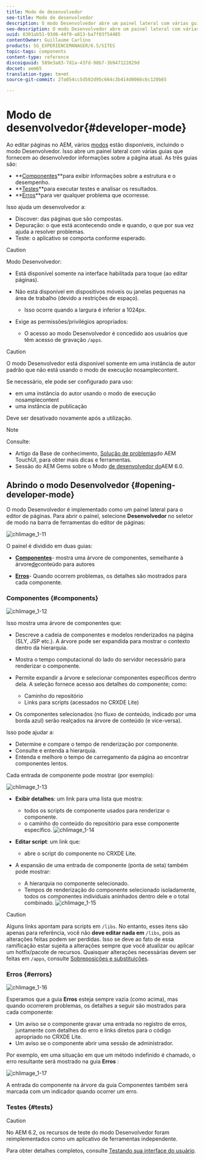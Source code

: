```yaml
---
title: Modo de desenvolvedor
seo-title: Modo de desenvolvedor
description: O modo Desenvolvedor abre um painel lateral com várias guias que fornecem ao desenvolvedor informações sobre a página atual
seo-description: O modo Desenvolvedor abre um painel lateral com várias guias que fornecem ao desenvolvedor informações sobre a página atual
uuid: 8301ab51-93d6-44f9-a813-ba7f03f54485
contentOwner: Guillaume Carlino
products: SG_EXPERIENCEMANAGER/6.5/SITES
topic-tags: components
content-type: reference
discoiquuid: 589e3a83-7d1a-43fd-98b7-3b947122829d
docset: aem65
translation-type: tm+mt
source-git-commit: 27a054cc5d502d95c664c3b414d0066c6c120b65

---
```



# Modo de desenvolvedor{#developer-mode}

Ao editar páginas no AEM, vários [modos](/help/sites-authoring/author-environment-tools.md#modestouchoptimizedui) estão disponíveis, incluindo o modo Desenvolvedor. Isso abre um painel lateral com várias guias que fornecem ao desenvolvedor informações sobre a página atual. As três guias são:

* **[Componentes](#components)**para exibir informações sobre a estrutura e o desempenho.
* **[Testes](#tests)**para executar testes e analisar os resultados.
* **[Erros](#errors)**para ver qualquer problema que ocorresse.

Isso ajuda um desenvolvedor a:

* Discover: das páginas que são compostas.
* Depuração: o que está acontecendo onde e quando, o que por sua vez ajuda a resolver problemas.
* Teste: o aplicativo se comporta conforme esperado.

>[!CAUTION]
>
>Modo Desenvolvedor:
>
>* Está disponível somente na interface habilitada para toque (ao editar páginas).
>* Não está disponível em dispositivos móveis ou janelas pequenas na área de trabalho (devido a restrições de espaço).
>
>    * Isso ocorre quando a largura é inferior a 1024px.
>
>* Exige as permissões/privilégios apropriados:
>
>    * O acesso ao modo Desenvolvedor é concedido aos usuários que têm acesso de gravação `/apps`.
>

>[!CAUTION]
>
>O modo Desenvolvedor está disponível somente em uma instância de autor padrão que não está usando o modo de execução nosamplecontent.
>
>Se necessário, ele pode ser configurado para uso:
>
>* em uma instância do autor usando o modo de execução nosamplecontent
>* uma instância de publicação
>
>
Deve ser desativado novamente após a utilização.

>[!NOTE]
>
>Consulte:
>
>* Artigo da Base de conhecimento, [Solução de problemas](https://helpx.adobe.com/experience-manager/kb/troubleshooting-aem-touchui-issues.html)do AEM TouchUI, para obter mais dicas e ferramentas.
>* Sessão do AEM Gems sobre o Modo [de desenvolvedor do](https://docs.adobe.com/content/ddc/en/gems/aem-6-0-developer-mode.html)AEM 6.0.
>



## Abrindo o modo Desenvolvedor {#opening-developer-mode}

O modo Desenvolvedor é implementado como um painel lateral para o editor de páginas. Para abrir o painel, selecione **Desenvolvedor** no seletor de modo na barra de ferramentas do editor de páginas:

![chlimage_1-11](assets/chlimage_1-11.png)

O painel é dividido em duas guias:

* **[Componentes](/help/sites-developing/developer-mode.md#components)**- mostra uma árvore de componentes, semelhante à árvore[de](/help/sites-authoring/author-environment-tools.md#content-tree)conteúdo para autores

* **[Erros](/help/sites-developing/developer-mode.md#errors)**- Quando ocorrem problemas, os detalhes são mostrados para cada componente.

### Componentes {#components}

![chlimage_1-12](assets/chlimage_1-12.png)

Isso mostra uma árvore de componentes que:

* Descreve a cadeia de componentes e modelos renderizados na página (SLY, JSP etc.). A árvore pode ser expandida para mostrar o contexto dentro da hierarquia.
* Mostra o tempo computacional do lado do servidor necessário para renderizar o componente.
* Permite expandir a árvore e selecionar componentes específicos dentro dela. A seleção fornece acesso aos detalhes do componente; como:

   * Caminho do repositório
   * Links para scripts (acessados no CRXDE Lite)

* Os componentes selecionados (no fluxo de conteúdo, indicado por uma borda azul) serão realçados na árvore de conteúdo (e vice-versa).

Isso pode ajudar a:

* Determine e compare o tempo de renderização por componente.
* Consulte e entenda a hierarquia.
* Entenda e melhore o tempo de carregamento da página ao encontrar componentes lentos.

Cada entrada de componente pode mostrar (por exemplo):

![chlimage_1-13](assets/chlimage_1-13.png)

* **Exibir detalhes**: um link para uma lista que mostra:

   * todos os scripts de componente usados para renderizar o componente.
   * o caminho do conteúdo do repositório para esse componente específico.
   ![chlimage_1-14](assets/chlimage_1-14.png)

* **Editar script**: um link que:

   * abre o script do componente no CRXDE Lite.

* A expansão de uma entrada de componente (ponta de seta) também pode mostrar:

   * A hierarquia no componente selecionado.
   * Tempos de renderização do componente selecionado isoladamente, todos os componentes individuais aninhados dentro dele e o total combinado.
   ![chlimage_1-15](assets/chlimage_1-15.png)

>[!CAUTION]
>
>Alguns links apontam para scripts em `/libs`. No entanto, esses itens são apenas para referência, você não **deve editar nada em** `/libs`, pois as alterações feitas podem ser perdidas. Isso se deve ao fato de essa ramificação estar sujeita a alterações sempre que você atualizar ou aplicar um hotfix/pacote de recursos. Quaisquer alterações necessárias devem ser feitas em `/apps`, consulte [Sobreposições e substituições](/help/sites-developing/overlays.md).

### Erros {#errors}

![chlimage_1-16](assets/chlimage_1-16.png)

Esperamos que a guia **Erros** esteja sempre vazia (como acima), mas quando ocorrerem problemas, os detalhes a seguir são mostrados para cada componente:

* Um aviso se o componente gravar uma entrada no registro de erros, juntamente com detalhes do erro e links diretos para o código apropriado no CRXDE Lite.
* Um aviso se o componente abrir uma sessão de administrador.

Por exemplo, em uma situação em que um método indefinido é chamado, o erro resultante será mostrado na guia **Erros** :

![chlimage_1-17](assets/chlimage_1-17.png)

A entrada do componente na árvore da guia Componentes também será marcada com um indicador quando ocorrer um erro.

### Testes {#tests}

>[!CAUTION]
>
>No AEM 6.2, os recursos de teste do modo Desenvolvedor foram reimplementados como um aplicativo de ferramentas independente.
>
>Para obter detalhes completos, consulte [Testando sua interface do usuário](/help/sites-developing/hobbes.md).


